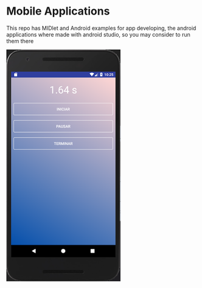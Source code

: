 # Mobile Applications

This repo has MIDlet and Android examples for app developing, the android applications where made with android studio, so you may consider to run them there


![Image of cronometer running](Crono.png?raw=true "Cronometer App")
